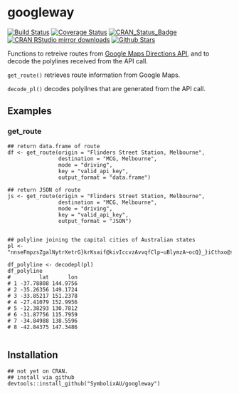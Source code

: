 
# googleway

[![Build Status](https://travis-ci.org/SymbolixAU/googleway.svg?branch=master)](https://travis-ci.org/SymbolixAU/googleway)
[![Coverage Status](https://codecov.io/github/SymbolixAU/googleway/coverage.svg?branch=master)](https://codecov.io/github/SymbolixAU/googleway?branch=master)
[![CRAN_Status_Badge](http://www.r-pkg.org/badges/version/googleway)](http://cran.r-project.org/package=googleway)
[![CRAN RStudio mirror downloads](http://cranlogs.r-pkg.org/badges/googleway)](http://cran.r-project.org/web/packages/googleway/index.html)
[![Github Stars](https://img.shields.io/github/stars/SymbolixAU/googleway.svg?style=social&label=Github)](https://github.com/SymbolixAU/googleway)

Functions to retreive routes from [Google Maps Directions API](https://developers.google.com/maps/documentation/directions/start#sample-request), and to decode the polylines received from the API call.

`get_route()` retrieves route information from Google Maps.

`decode_pl()` decodes polyilnes that are generated from the API call.

## Examples

### get_route

```
## return data.frame of route
df <- get_route(origin = "Flinders Street Station, Melbourne",
                destination = "MCG, Melbourne",
                mode = "driving",
                key = "valid_api_key",
                output_format = "data.frame")
                
## return JSON of route
js <- get_route(origin = "Flinders Street Station, Melbourne",
                destination = "MCG, Melbourne",
                mode = "driving",
                key = "valid_api_key",
                output_format = "JSON")

```

```

## polyline joining the capital cities of Australian states
pl <- "nnseFmpzsZgalNytrXetrG}krKsaif@kivIccvzAvvqfClp~uBlymzA~ocQ}_}iCthxo@srst@"
    
df_polyline <- decodepl(pl)
df_polyline
#         lat      lon
# 1 -37.78808 144.9756
# 2 -35.26356 149.1724
# 3 -33.85217 151.2378
# 4 -27.41079 152.9956
# 5 -12.38293 130.7812
# 6 -31.87756 115.7959
# 7 -34.84988 138.5596
# 8 -42.84375 147.3486


```

## Installation

```
## not yet on CRAN. 
## install via github
devtools::install_github("SymbolixAU/googleway")
```



